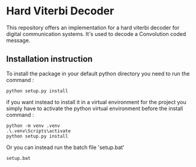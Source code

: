 # Hard Viterbi Decoder

This repository offers an implementation for a hard viterbi decoder for digital communication systems. It's used to decode a Convolution coded message.

## Installation instruction

To install the package in your default python directory you need to run the command :

```batch
python setup.py install
```

if you want instead to install it in a virtual environment for the project you simply have to activate the python virtual environment before the install command :

```batch
python -m venv .venv
.\.venv\Scripts\activate
python setup.py install
```

Or you can instead run the batch file 'setup.bat'

```batch
setup.bat
```
